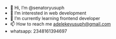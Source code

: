 - 👋 Hi, I’m @senatoryusuph
- 👀 I’m interested in web development
- 🌱 I’m currently learning frontend developer
- 📫 How to reach me adelekeyusuph@gmail.com
- whatsapp: 2348161394697

<!---
senatoryusuph/senatoryusuph is a ✨ special ✨ repository because its `README.md` (this file) appears on your GitHub profile.
You can click the Preview link to take a look at your changes.
--->

